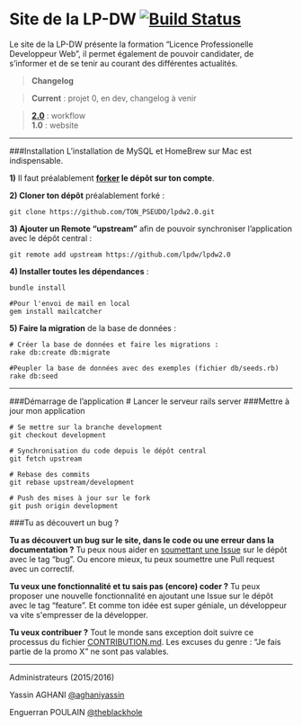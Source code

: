 Site de la LP-DW [![Build Status](https://travis-ci.org/lpdw/lpdw2.0.svg)](https://travis-ci.org/lpdw/lpdw2.0)
================

Le site de la LP-DW présente la formation “Licence Professionelle Developpeur Web”, il permet également de pouvoir candidater, de s’informer et de se tenir au courant des différentes actualités.

> **Changelog** 

> **Current** : projet 0, en dev, changelog à venir 

> **[2.0](https://github.com/lpdw/lpdw2.0/releases/tag/v2.0)** : workflow  
> **1.0** : website


----------


###Installation
L’installation de MySQL et HomeBrew sur Mac est indispensable.

**1)** Il faut préalablement **[forker](https://help.github.com/articles/fork-a-repo/#fork-an-example-repository) le dépôt sur ton compte**.

**2) Cloner ton dépôt** préalablement forké :

    git clone https://github.com/TON_PSEUDO/lpdw2.0.git 

**3) Ajouter un Remote “upstream”** afin de pouvoir synchroniser l’application avec le dépôt central :

    git remote add upstream https://github.com/lpdw/lpdw2.0 

**4) Installer toutes les dépendances** :

    bundle install

    #Pour l'envoi de mail en local
    gem install mailcatcher

**5) Faire la migration** de la base de données :
   
	# Créer la base de données et faire les migrations :
    rake db:create db:migrate
    
	#Peupler la base de données avec des exemples (fichier db/seeds.rb)
    rake db:seed


----------


###Démarrage de l’application
    # Lancer le serveur
    rails server
###Mettre à jour mon application

    # Se mettre sur la branche development
    git checkout development 
    
    # Synchronisation du code depuis le dépôt central
    git fetch upstream 
    
    # Rebase des commits
    git rebase upstream/development

    # Push des mises à jour sur le fork
    git push origin development


###Tu as découvert un bug ?

**Tu as découvert un bug sur le site, dans le code ou une erreur dans la documentation ?**
Tu peux nous aider en [soumettant une Issue](https://github.com/lpdw/lpdw2.0/issues) sur le dépôt avec le tag “bug”. Ou encore mieux, tu peux soumettre une Pull request avec un correctif.

**Tu veux une fonctionnalité et tu sais pas (encore) coder ?**
Tu peux proposer une nouvelle fonctionnalité en ajoutant une Issue sur le dépôt avec le tag “feature”. Et comme ton idée est super géniale, un développeur va vite s'empresser de la développer.

**Tu veux contribuer ?**
Tout le monde sans exception doit suivre ce processus du fichier [CONTRIBUTION.md](https://github.com/lpdw/lpdw2.0/blob/development/CONTRIBUTION.md). Les excuses du genre : “Je fais partie de la promo X” ne sont pas valables.


----------


Administrateurs (2015/2016)

Yassin AGHANI [@aghaniyassin](https://github.com/aghaniyassin)

Enguerran POULAIN [@theblackhole](https://github.com/theblackhole)


